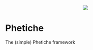 <div align="center" style="margin:30px 0 40px">
	<img src="http://www.analogbird.com/static/img/playground/phetiche.png"/>
</div>

Phetiche
========

The (simple) Phetiche framework